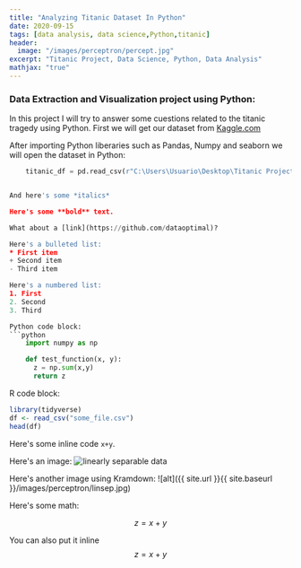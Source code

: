 ```yaml
---
title: "Analyzing Titanic Dataset In Python"
date: 2020-09-15
tags: [data analysis, data science,Python,titanic]
header:
  image: "/images/perceptron/percept.jpg"
excerpt: "Titanic Project, Data Science, Python, Data Analysis"
mathjax: "true"
---
```





### Data Extraction and Visualization project using Python:

In this project I will try to answer some cuestions related to the titanic tragedy using Python.
First we will get our dataset from [Kaggle.com](https://www.kaggle.com/c/titanic-gettingStarted)

After importing Python liberaries such as Pandas, Numpy and seaborn we will open the dataset in Python:
```python
    titanic_df = pd.read_csv(r"C:\Users\Usuario\Desktop\Titanic Project\data.csv")


And here's some *italics*

Here's some **bold** text.

What about a [link](https://github.com/dataoptimal)?

Here's a bulleted list:
* First item
+ Second item
- Third item

Here's a numbered list:
1. First
2. Second
3. Third

Python code block:
```python
    import numpy as np

    def test_function(x, y):
      z = np.sum(x,y)
      return z
```

R code block:
```r
library(tidyverse)
df <- read_csv("some_file.csv")
head(df)
```

Here's some inline code `x+y`.

Here's an image:
<img src="{{ site.url }}{{ site.baseurl }}/images/perceptron/linsep.jpg" alt="linearly separable data">

Here's another image using Kramdown:
![alt]({{ site.url }}{{ site.baseurl }}/images/perceptron/linsep.jpg)

Here's some math:

$$z=x+y$$

You can also put it inline $$z=x+y$$
